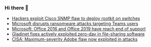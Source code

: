 ### Hi there 👋

<!--START_SECTION:feed-->
* [Hackers exploit Cisco SNMP flaw to deploy rootkit on switches](https://www.bleepingcomputer.com/news/security/hackers-exploit-cisco-snmp-flaw-to-deploy-rootkit-on-switches/)
* [Microsoft disrupts ransomware attacks targeting Teams users](https://www.bleepingcomputer.com/news/microsoft/microsoft-disrupts-ransomware-attacks-targeting-teams-users/)
* [Microsoft: Office 2016 and Office 2019 have reach end of support](https://www.bleepingcomputer.com/news/microsoft/microsoft-office-2016-and-office-2019-have-reach-end-of-support/)
* [Gladinet fixes actively exploited zero-day in file-sharing software](https://www.bleepingcomputer.com/news/security/gladinet-fixes-actively-exploited-zero-day-in-file-sharing-software/)
* [CISA: Maximum-severity Adobe flaw now exploited in attacks](https://www.bleepingcomputer.com/news/security/cisa-maximum-severity-adobe-flaw-now-exploited-in-attacks/)
<!--END_SECTION:feed-->

<!--
**frankenk/frankenk** is a ✨ _special_ ✨ repository because its `README.md` (this file) appears on your GitHub profile.

Here are some ideas to get you started:

- 🔭 I’m currently working on ...
- 🌱 I’m currently learning ...
- 👯 I’m looking to collaborate on ...
- 🤔 I’m looking for help with ...
- 💬 Ask me about ...
- 📫 How to reach me: ...
- 😄 Pronouns: ...
- ⚡ Fun fact: ...
-->



